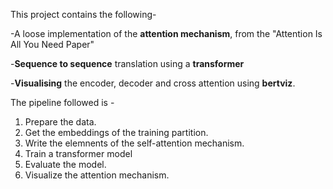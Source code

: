 This project contains the following- 

-A loose implementation of the **attention mechanism**, from the "Attention Is All You Need Paper"

-**Sequence to sequence** translation using a **transformer**

-**Visualising** the encoder, decoder and cross attention using **bertviz**. 

The pipeline followed is - 

1. Prepare the data.
2. Get the embeddings of the training partition.
3. Write the elemnents of the self-attention mechanism.
4. Train a transformer model
5. Evaluate the model.
6. Visualize the attention mechanism.

